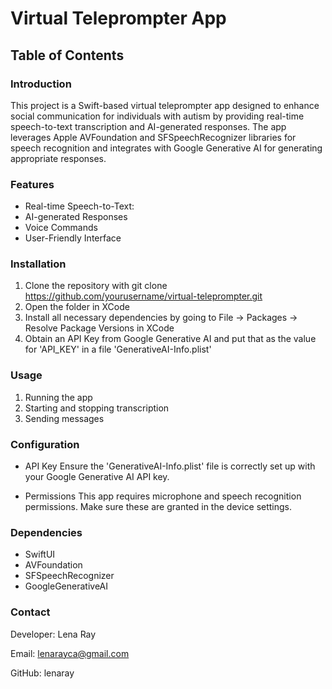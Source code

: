 # Virtual Teleprompter App
## Table of Contents
### Introduction
This project is a Swift-based virtual teleprompter app designed to enhance social communication for individuals with autism by providing real-time speech-to-text transcription and AI-generated responses. The app leverages Apple AVFoundation and SFSpeechRecognizer libraries for speech recognition and integrates with Google Generative AI for generating appropriate responses.

### Features
- Real-time Speech-to-Text:
- AI-generated Responses
- Voice Commands
- User-Friendly Interface

### Installation
1. Clone the repository with git clone https://github.com/yourusername/virtual-teleprompter.git
2. Open the folder in XCode
3. Install all necessary dependencies by going to File -> Packages -> Resolve Package Versions in XCode
4. Obtain an API Key from Google Generative AI and put that as the value for 'API_KEY' in a file 'GenerativeAI-Info.plist'

### Usage
1. Running the app
2. Starting and stopping transcription
3. Sending messages

### Configuration
- API Key
Ensure the 'GenerativeAI-Info.plist' file is correctly set up with your Google Generative AI API key.

- Permissions
This app requires microphone and speech recognition permissions. Make sure these are granted in the device settings.

### Dependencies
- SwiftUI
- AVFoundation
- SFSpeechRecognizer
- GoogleGenerativeAI

### Contact
Developer: Lena Ray

Email: lenarayca@gmail.com

GitHub: lenaray
